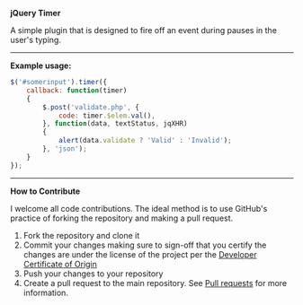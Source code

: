 **jQuery Timer**

A simple plugin that is designed to fire off an event during pauses in the user's typing.

-------------------------------------------------------------
**Example usage:**

```js
$('#somerinput').timer({
	callback: function(timer)
	{
		$.post('validate.php', {
			code: timer.$elem.val(),
		}, function(data, textStatus, jqXHR)
		{
			alert(data.validate ? 'Valid' : 'Invalid');
		}, 'json');
	}
});
```

-------------------------------------------------------------
**How to Contribute**

I welcome all code contributions.  The ideal method is to use GitHub's practice of forking the repository and making a pull request.

1. Fork the repository and clone it
2. Commit your changes making sure to sign-off that you certify the changes are under the license of the project per the [Developer Certificate of Origin](https://github.com/mikemill/jQuery-Timer/blob/master/DCO.txt)
3. Push your changes to your repository
4. Create a pull request to the main repository.  See [Pull requests](http://help.github.com/send-pull-requests) for more information.

